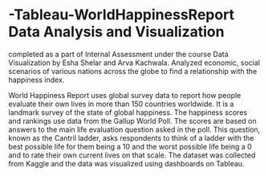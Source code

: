 # -Tableau-WorldHappinessReport Data Analysis and Visualization 
completed as a part of Internal Assessment under the course Data Visualization by Esha Shelar and Arva Kachwala.
Analyzed economic, social scenarios of various nations across the globe to find a relationship with the happiness index.

World Happiness Report uses global survey data to report how people evaluate their own lives in more than 150 countries worldwide. 
It is a landmark survey of the state of global happiness. The happiness scores and rankings use data from the Gallup World Poll. 
The scores are based on answers to the main life evaluation question asked in the poll. 
This question, known as the Cantril ladder, asks respondents to think of a ladder with the best possible life for them being a 10 and the worst possible life being a 0 and to rate their own current lives on that scale.
The dataset was collected from Kaggle and the data was visualized using dashboards on Tableau.
